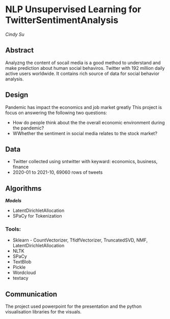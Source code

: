 # NLP Unsupervised Learning for TwitterSentimentAnalysis

*Cindy Su*

## Abstract

 Analyzng the content of socail media is a good method to understand and make prediction about human social behaviros. Twitter with 192 million daily active users worldwide. 
 It contains rich source of data for social behavior analysis. 
 
## Design

Pandemic  has impact the economics and job market greatly 
This project is focus on answering the following two questions:
 - How do people think about the the overall economic environment during the pandemic?
 - WWhether the sentiment in social media relates to the stock market?

## Data

*  Twitter collected using sntwitter with keyward: economics, business, finance
*  2020-01 to 2021-10, 69060 rows of tweets 

## Algorithms
***Models***
- LatentDirichletAllocation
- SPaCy for Tokenization 

### Tools:
- Sklearn - CountVectorizer, TfidfVectorizer, TruncatedSVD, NMF, LatentDirichletAllocation
- NLTK
- SPaCy
- TextBlob
- Pickle
- Wordcloud
- textacy

## Communication

The project used powerpoint for the presentation and the python visualisation libraries for the visuals. 
